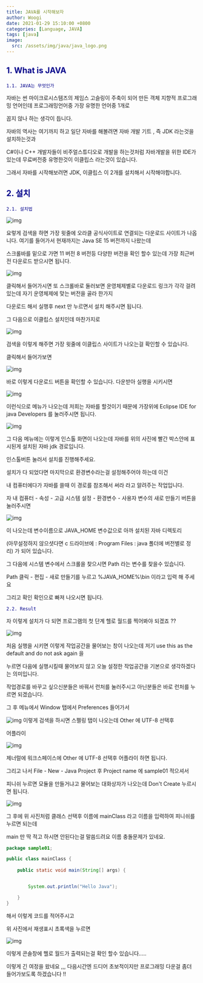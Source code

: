 ```yaml
---
title: JAVA를 시작해보자
author: Woogi
date: 2021-01-29 15:10:00 +0800
categories: [Language, JAVA]
tags: [java]
image:
  src: /assets/img/java/java_logo.png
---
```


## <span style="color:darkblue">1. What is JAVA</span>

<span style="color:darkblue">`1.1. JAVA는 무엇인가`</span>

자바는 썬 마이크로시스템즈의 제임스 고슬링이 주축이 되어 만든 객체 지향적 프로그래밍 언어인데 프로그래밍언어중 가장 유명한 언어중 1개로 

꼽지 않나 하는 생각이 듭니다.

자바의 역사는 여기까지 하고 일단 자바를 해볼려면 자바 개발 기트 , 즉 JDK 라는것을 설치하는것과 

C#이나 C++ 개발자들이 비주얼스튜디오로 개발을 하는것처럼 자바개발을 위한 IDE가 있는데 무료버전중 유명한것이 이클립스 라는것이 있습니다.



그래서 자바를 시작해보려면 JDK, 이클립스 이 2개를 설치해서 시작해야합니다.

## <span style="color:darkblue">2. 설치</span>

<span style="color:darkblue">`2.1. 설치법`</span>

![img](/assets/img/java/start_java_1.png)

요렇게 검색을 하면 가장 윗줄에 오라클 공식사이트로 연결되는 다운로드 사이트가 나옵니다. 여기를 들어가서 현재까지는 Java SE 15 버전까지 나왔는데

스크롤바를 밑으로 가면 11 버전 8 버전등 다양한 버전을 확인 할수 있는데 가장 최근버전 다운로드 받으시면 됩니다.

![img](/assets/img/java/start_java_2.png)

클릭해서 들어가시면 또 스크롤바로 둘러보면 운영체제별로 다운로드 링크가 각각 걸려있는데 자기 운영체제에 맞는 버전을 골라 한가지 

다운로드 해서 실행후 next 만 누르면서 설치 해주시면 됩니다.

그 다음으로 이클립스 설치인데 마찬가지로 

![img](/assets/img/java/start_java_3.png)

검색을 이렇게 해주면 가장 윗줄에 이클립스 사이트가 나오는걸 확인할 수 있습니다.

클릭해서 들어가보면 

![img](/assets/img/java/start_java_4.png)

바로 이렇게 다운로드 버튼을 확인할 수 있습니다. 다운받아 실행을 시키시면 

![img](/assets/img/java/start_java_5.png)

이런식으로 메뉴가 나오는데 저희는 자바를 할것이기 때문에 가장위에 Eclipse IDE for java Developers 를 눌러주시면 됩니다.

![img](/assets/img/java/start_java_6.png)

그 다음 메뉴에는 이렇게 인스톨 화면이 나오는데 자바를 위의 사진에 빨간 박스안에 표시된게 설치된 자바 jdk 경로입니다.

인스톨버튼 눌러서 설치를 진행해주세요.

설치가 다 되었다면 마지막으로 환경변수라는걸 설정해주어야 하는데 이건 

내 컴퓨터에다가 자바를 쓸때 이 경로를 참조해서 써라 라고 알려주는 작업입니다.

자 내 컴퓨터 - 속성 - 고급 시스템 설정 - 환경변수 - 사용자 변수의 새로 만들기 버튼을 눌러주시면 

![img](/assets/img/java/start_java_8.png)

이 나오는데 변수이름으로 JAVA_HOME 변수값으로 아까 설치된 자바 디렉토리

(아무설정하지 않으셧다면 c 드라이브에 : Program Files : java 폴더에 버전별로 정리) 가 되어 있습니다.

그 다음에 시스템 변수에서 스크롤을 찾으시면 Path 라는 변수를 찾을수 있습니다.

Path 클릭 - 편집 - 새로 만들기를 누르고 %JAVA_HOME%\bin 이라고 입력 해 주세요 

그리고 확인 확인으로 빠져 나오시면 됩니다.



<span style="color:darkblue">`2.2. Result`</span>

자 이렇게 설치가 다 되면 프로그램의 첫 단계 헬로 월드를 찍어봐야 되겠죠 ?? 

![img](/assets/img/java/start_java_7.png)

처음 실행을 시키면 이렇게 작업공간을 물어보는 창이 나오는데 저기 use this as the default and do not ask again 을 

누르면 다음에 실행시킬때 물어보지 않고 오늘 설정한 작업공간을 기본으로 생각하겠다는 의미입니다.

작업경로를 바꾸고 싶으신분들은 바꿔서 런처를 눌러주시고 아닌분들은 바로 런처를 누르면 되겠습니다.

그 후 메뉴에서 Window 탭에서 Preferences 들어가서 

![img](/assets/img/java/start_java_10.png) 이렇게 검색을 하시면 스펠링 탭이 나오는데 Other 에 UTF-8 선택후 

어플라이

![img](/assets/img/java/start_java_11.png)

제너럴에 워크스페이스에 Other 에 UTF-8 선택후 어플라이 하면 됩니다.

그리고 나서  File - New - Java Project  후 Project name 에 sample01 적으셔서 

피니쉬 누르면 모듈을 만들거냐고 물어보는 대화상자가 나오는데 Don't Create 누르시면 됩니다.

![img](/assets/img/java/start_java_12.png)

그 후에 위 사진처럼 클래스 선택후 이름에 mainClass 라고 이름을 입력하여 피니쉬를 누르면 되는데 

main 만 딱 적고 하시면 안된다는걸 말씀드려요 이름 충돌문제가 있네요.

```java
package sample01;

public class mainClass {
	
	public static void main(String[] args) {


		System.out.println("Hello Java");

	}
}

```

해서 이렇게 코드를 적어주시고 

위 사진에서 재생표시 초록색을 누르면 

![img](/assets/img/java/start_java_13.png)

이렇게 콘솔창에 헬로 월드가 출력되는걸 확인 할수 있습니다.....



이렇게 긴 여정을 왔네요 ,,, 다음시간엔 드디어 초보적이지만 프로그래밍 다운걸 좀더 들어가보도록 하겠습니다 !!
